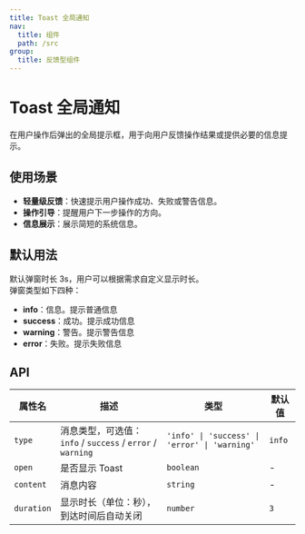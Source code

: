 ```yaml
---
title: Toast 全局通知
nav:
  title: 组件
  path: /src
group:
  title: 反馈型组件
---
```


# Toast 全局通知

在用户操作后弹出的全局提示框，用于向用户反馈操作结果或提供必要的信息提示。

## 使用场景

- **轻量级反馈**：快速提示用户操作成功、失败或警告信息。
- **操作引导**：提醒用户下一步操作的方向。
- **信息展示**：展示简短的系统信息。

## 默认用法

默认弹窗时长 3s，用户可以根据需求自定义显示时长。  
弹窗类型如下四种：

- **info**：信息。提示普通信息
- **success**：成功。提示成功信息
- **warning**：警告。提示警告信息
- **error**：失败。提示失败信息

<code src="./demo/base.tsx"></code>

## API

| 属性名     | 描述                                                       | 类型                                          | 默认值 |
| ---------- | ---------------------------------------------------------- | --------------------------------------------- | ------ |
| `type`     | 消息类型，可选值：`info` / `success` / `error` / `warning` | `'info' \| 'success' \| 'error' \| 'warning'` | `info` |
| `open`     | 是否显示 Toast                                             | `boolean`                                     | -      |
| `content`  | 消息内容                                                   | `string`                                      | -      |
| `duration` | 显示时长（单位：秒），到达时间后自动关闭                   | `number`                                      | `3`    |
